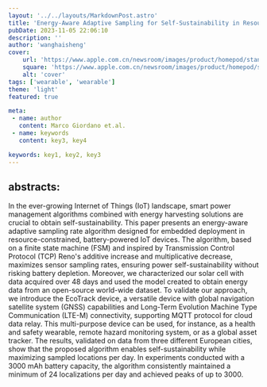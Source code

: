 ```yaml
---
layout: '../../layouts/MarkdownPost.astro'
title: 'Energy-Aware Adaptive Sampling for Self-Sustainability in Resource-Constrained IoT Devices'
pubDate: 2023-11-05 22:06:10
description: ''
author: 'wanghaisheng'
cover:
    url: 'https://www.apple.com.cn/newsroom/images/product/homepod/standard/Apple-HomePod-hero-230118_big.jpg.large_2x.jpg'
    square: 'https://www.apple.com.cn/newsroom/images/product/homepod/standard/Apple-HomePod-hero-230118_big.jpg.large_2x.jpg'
    alt: 'cover'
tags: ['wearable', 'wearable'] 
theme: 'light'
featured: true

meta:
 - name: author
   content: Marco Giordano et.al.
 - name: keywords
   content: key3, key4

keywords: key1, key2, key3
---
```


## abstracts:
In the ever-growing Internet of Things (IoT) landscape, smart power management algorithms combined with energy harvesting solutions are crucial to obtain self-sustainability. This paper presents an energy-aware adaptive sampling rate algorithm designed for embedded deployment in resource-constrained, battery-powered IoT devices. The algorithm, based on a finite state machine (FSM) and inspired by Transmission Control Protocol (TCP) Reno's additive increase and multiplicative decrease, maximizes sensor sampling rates, ensuring power self-sustainability without risking battery depletion. Moreover, we characterized our solar cell with data acquired over 48 days and used the model created to obtain energy data from an open-source world-wide dataset. To validate our approach, we introduce the EcoTrack device, a versatile device with global navigation satellite system (GNSS) capabilities and Long-Term Evolution Machine Type Communication (LTE-M) connectivity, supporting MQTT protocol for cloud data relay. This multi-purpose device can be used, for instance, as a health and safety wearable, remote hazard monitoring system, or as a global asset tracker. The results, validated on data from three different European cities, show that the proposed algorithm enables self-sustainability while maximizing sampled locations per day. In experiments conducted with a 3000 mAh battery capacity, the algorithm consistently maintained a minimum of 24 localizations per day and achieved peaks of up to 3000.
